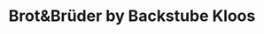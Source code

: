 ---
title: "Brot&Brüder by Backstube Kloos"
url: /friedrichshafen/brotundbrueder-by-backstube-kloos-stockerholzstrasse/
shop: Bäckerei
---